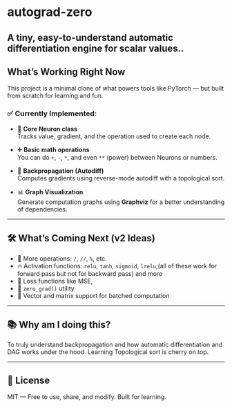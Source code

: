 # autograd-zero
A tiny, easy-to-understand automatic differentiation engine for scalar values..
---

##  What’s Working Right Now

This project is a minimal clone of what powers tools like PyTorch — but built from scratch for learning and fun.

### ✅ Currently Implemented:

- 🧩 **Core Neuron class**  
  Tracks value, gradient, and the operation used to create each node.

- ➕ **Basic math operations**  
  You can do `+`, `-`, `*`, and even `**` (power) between Neurons or numbers.

- 🔁 **Backpropagation (Autodiff)**  
  Computes gradients using reverse-mode autodiff with a topological sort.

- 📊 **Graph Visualization**  
  Generate computation graphs using **Graphviz** for a better understanding of dependencies.

---

## 🛠️ What’s Coming Next (v2 Ideas)

- 🔢 More operations: `/`, `//`, `%`, etc.  
- 🔥 Activation functions: `relu`, `tanh`, `sigmoid`, `lrelu`,(all of these work for forward pass but not for backward pass) and more  
- 🎯 Loss functions like MSE,
- 🧹 `zero_grad()` utility  
- 🧮 Vector and matrix support for batched computation

---

## 📚 Why am I doing this?

To truly understand backpropagation and how automatic differentiation and DAG works under the hood.
Learning Topological sort is cherry on top.

---

## 📄 License

MIT — Free to use, share, and modify. Built for learning.
